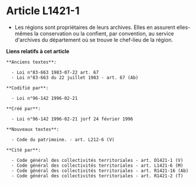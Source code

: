 # Article L1421-1

- Les régions sont propriétaires de leurs archives. Elles en assurent elles-mêmes la conservation ou la confient, par
convention, au service d'archives du département où se trouve le chef-lieu de la région.

**Liens relatifs à cet article**

	**Anciens textes**:

	  - Loi n°83-663 1983-07-22 art. 67
	  - Loi n°83-663 du 22 juillet 1983 - art. 67 (Ab)

	**Codifié par**:

	  - Loi n°96-142 1996-02-21

	**Créé par**:

	  - Loi n°96-142 1996-02-21 jorf 24 février 1996

	**Nouveaux textes**:

	  - Code du patrimoine. - art. L212-6 (V)

	**Cité par**:

	  - Code général des collectivités territoriales - art. D1421-1 (V)
	  - Code général des collectivités territoriales - art. L1421-6 (M)
	  - Code général des collectivités territoriales - art. R1421-16 (Ab)
	  - Code général des collectivités territoriales - art. R1421-2 (T)
